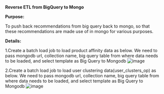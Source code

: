 **Reverse ETL from BigQuery to Mongo**

**Purpose:** 

To push back recommendations from big query back to mongo, so that these recommendations are made use of in mongo for various purposes. 

**Details:** 

1.Create a batch load job to load product affinity data as below. We need to pass mongodb url, collection name, big query table from where data needs to be loaded, and select template as Big Query to Mongodb
![image](https://user-images.githubusercontent.com/111537542/186255590-2b874a67-519a-4293-8cd4-ebf9f5acda1b.png)



2.Create a batch load job to load user clustering  data(user_clusters_op) as below. We need to pass mongodb url, collection name, big query table from where data needs to be loaded, and select template as Big Query to Mongodb 
![image](https://user-images.githubusercontent.com/111537542/186256976-4dc38780-a073-4c87-b6b9-8a891f0506c9.png)



 

 
